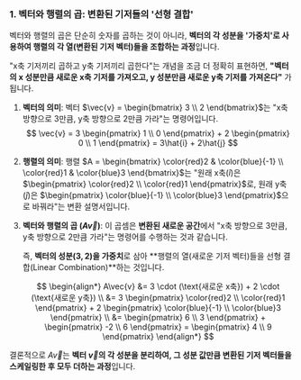 ### **1. 벡터와 행렬의 곱: 변환된 기저들의 '선형 결합'**

벡터와 행렬의 곱은 단순히 숫자를 곱하는 것이 아니라, **벡터의 각 성분을 '가중치'로 사용하여 행렬의 각 열(변환된 기저 벡터)들을 조합하는 과정**입니다.

"x축 기저끼리 곱하고 y축 기저끼리 곱한다"는 개념을 조금 더 정확히 표현하면, **"벡터의 x 성분만큼 새로운 x축 기저를 가져오고, y 성분만큼 새로운 y축 기저를 가져온다"** 가 됩니다.

1.  **벡터의 의미**: 벡터 $\vec{v} = \begin{bmatrix} 3 \\ 2 \end{bmatrix}$는 "x축 방향으로 3만큼, y축 방향으로 2만큼 가라"는 명령어입니다.
    $$ \vec{v} = 3 \begin{pmatrix} 1 \\ 0 \end{pmatrix} + 2 \begin{pmatrix} 0 \\ 1 \end{pmatrix} = 3\hat{i} + 2\hat{j} $$

2.  **행렬의 의미**: 행렬 $A = \begin{bmatrix} \color{red}2 & \color{blue}{-1} \\ \color{red}1 & \color{blue}3 \end{bmatrix}$는 "원래 x축($\hat{i}$)은 $\begin{pmatrix} \color{red}2 \\ \color{red}1 \end{pmatrix}$로, 원래 y축($\hat{j}$)은 $\begin{pmatrix} \color{blue}{-1} \\ \color{blue}3 \end{pmatrix}$으로 바꿔라"는 변환 설명서입니다.

3.  **벡터와 행렬의 곱 ($A\vec{v}$)**: 이 곱셈은 **변환된 새로운 공간**에서 "x축 방향으로 3만큼, y축 방향으로 2만큼 가라"는 명령어를 수행하는 것과 같습니다.

    즉, **벡터의 성분($3, 2$)을 가중치**로 삼아 **행렬의 열(새로운 기저 벡터)들을 선형 결합(Linear Combination)**하는 것입니다.

    $$
    \begin{align*}
    A\vec{v} &= 3 \cdot (\text{새로운 x축}) + 2 \cdot (\text{새로운 y축}) \\
    &= 3 \begin{pmatrix} \color{red}2 \\ \color{red}1 \end{pmatrix} + 2 \begin{pmatrix} \color{blue}{-1} \\ \color{blue}3 \end{pmatrix} \\
    &= \begin{pmatrix} 6 \\ 3 \end{pmatrix} + \begin{pmatrix} -2 \\ 6 \end{pmatrix} = \begin{pmatrix} 4 \\ 9 \end{pmatrix}
    \end{align*}
    $$

결론적으로 $A\vec{v}$는 **벡터 $\vec{v}$의 각 성분을 분리하여, 그 성분 값만큼 변환된 기저 벡터들을 스케일링한 후 모두 더하는 과정**입니다.

